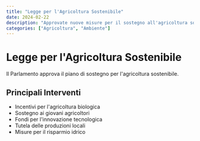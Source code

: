 ```yaml
---
title: "Legge per l'Agricoltura Sostenibile"
date: 2024-02-22
description: "Approvate nuove misure per il sostegno all'agricoltura sostenibile: incentivi per la transizione ecologica e tutela del Made in Italy."
categories: ["Agricoltura", "Ambiente"]
---
```


# Legge per l'Agricoltura Sostenibile

Il Parlamento approva il piano di sostegno per l'agricoltura sostenibile.

## Principali Interventi

- Incentivi per l'agricoltura biologica
- Sostegno ai giovani agricoltori
- Fondi per l'innovazione tecnologica
- Tutela delle produzioni locali
- Misure per il risparmio idrico 